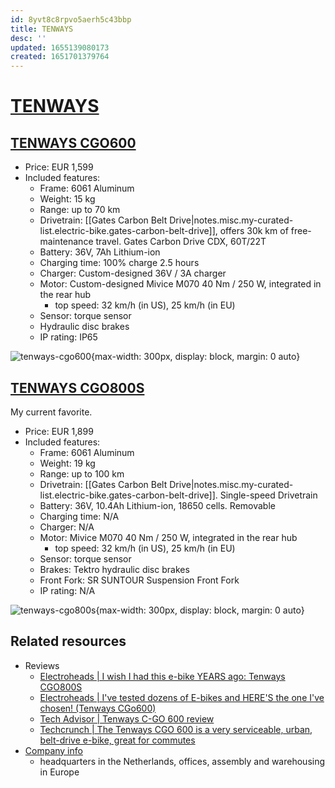```yaml
---
id: 8yvt8c8rpvo5aerh5c43bbp
title: TENWAYS
desc: ''
updated: 1655139080173
created: 1651701379764
---
```

# [TENWAYS](https://www.tenways.com/)

## [TENWAYS CGO600](https://www.tenways.com/products/cgo600)

- Price: EUR 1,599
- Included features:
    - Frame: 6061 Aluminum
    - Weight: 15 kg
    - Range: up to 70 km
    - Drivetrain: [[Gates Carbon Belt Drive|notes.misc.my-curated-list.electric-bike.gates-carbon-belt-drive]], offers 30k km of free-maintenance travel. Gates Carbon Drive CDX, 60T/22T
    - Battery: 36V, 7Ah Lithium-ion
    - Charging time: 100% charge 2.5 hours
    - Charger: Custom-designed 36V / 3A charger
    - Motor: Custom-designed Mivice M070 40 Nm / 250 W, integrated in the rear hub
        - top speed: 32 km/h (in US), 25 km/h (in EU)
    - Sensor: torque sensor
    - Hydraulic disc brakes
    - IP rating: IP65

![tenways-cgo600](https://cdn.shopify.com/s/files/1/0563/3926/7733/products/p3_698x.png?v=1651620998){max-width: 300px, display: block, margin: 0 auto}

## [TENWAYS CGO800S](https://www.tenways.com/products/cgo800s)

My current favorite.

- Price: EUR 1,899
- Included features:
    - Frame: 6061 Aluminum
    - Weight: 19 kg
    - Range: up to 100 km
    - Drivetrain: [[Gates Carbon Belt Drive|notes.misc.my-curated-list.electric-bike.gates-carbon-belt-drive]]. Single-speed Drivetrain
    - Battery: 36V, 10.4Ah Lithium-ion, 18650 cells. Removable
    - Charging time: N/A
    - Charger: N/A
    - Motor: Mivice M070 40 Nm / 250 W, integrated in the rear hub
        - top speed: 32 km/h (in US), 25 km/h (in EU)
    - Sensor: torque sensor
    - Brakes: Tektro hydraulic disc brakes
    - Front Fork: SR SUNTOUR Suspension Front Fork
    - IP rating: N/A

![tenways-cgo800s](https://cdn.shopify.com/s/files/1/0563/3926/7733/products/Frame6106.png?v=1654505394){max-width: 300px, display: block, margin: 0 auto}

## Related resources

- Reviews
    - [Electroheads | I wish I had this e-bike YEARS ago: Tenways CGO800S](https://www.youtube.com/watch?v=j95kemr-YyI)
    - [Electroheads | I've tested dozens of E-bikes and HERE'S the one I've chosen! (Tenways CGo600)](https://www.youtube.com/watch?v=d5gygPVTfOA)
    - [Tech Advisor | Tenways C-GO 600 review](https://www.techadvisor.com/review/tenways-c-go-600-review-3807952/)
    - [Techcrunch | The Tenways CGO 600 is a very serviceable, urban, belt-drive e-bike, great for commutes](https://techcrunch.com/2021/10/28/the-tenways-cgo-600-is-a-very-serviceable-urban-belt-drive-e-bike-great-for-commutes/)
- [Company info](https://www.tenways.com/pages/about-us)
    - headquarters in the Netherlands, offices, assembly and warehousing in Europe
